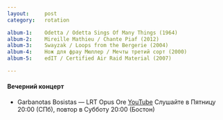 ```yaml
---
layout:     post
category:   rotation

album-1:    Odetta / Odetta Sings Of Many Things (1964)
album-2:    Mireille Mathieu / Chante Piaf (2012)
album-3:    Swayzak / Loops from the Bergerie (2004)
album-4:    Нож для фрау Мюллер / Мечты третий сорт (2000)
album-5:    edIT / Certified Air Raid Material (2007)

---
```


#### Вечерний концерт
- Garbanotas Bosistas — LRT Opus Ore [YouTube](https://www.youtube.com/watch?v=1lYkQCP-cuw)
Слушайте в Пятницу 20:00 (СПб), повтор в Субботу 20:00 (Бостон)
